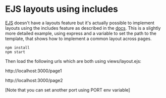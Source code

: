 # EJS layouts using includes

[EJS](https://github.com/mde/ejs) doesn't have a layouts feature but it's actually possible to implement layouts using the includes feature as described in the [docs](https://github.com/mde/ejs#layouts). This is a slightly more detailed example, using express and a variable to set the path to the template, that shows how to implement a common layout across pages.

```
npm install
npm start
```

Then load the following urls which are both using views/layout.ejs:

http://localhost:3000/page1

http://localhost:3000/page2

[Note that you can set another port using PORT env variable]
